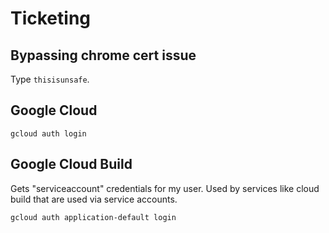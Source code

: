 # Ticketing

## Bypassing chrome cert issue
Type `thisisunsafe`.

## Google Cloud
```
gcloud auth login
```

## Google Cloud Build
Gets "serviceaccount" credentials for my user. Used by services like cloud build that are used via service accounts.
```
gcloud auth application-default login
```
